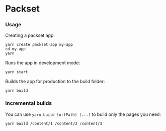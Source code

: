 # Packset

### Usage
Creating a packset app:
```
yarn create packset-app my-app
cd my-app
yarn
```

Runs the app in development mode:
```
yarn start
```

Builds the app for production to the build folder:
```
yarn build
```

### Incremental builds
You can use `yarn build [urlPath] [...]` to build only the pages you need:
```
yarn build /content/1 /content/2 /content/3
```
